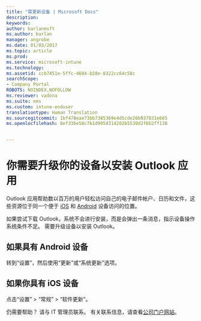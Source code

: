 ```yaml
---
title: "需更新设备 | Microsoft Docs"
description: 
keywords: 
author: barlanmsft
ms.author: barlan
manager: angrobe
ms.date: 01/03/2017
ms.topic: article
ms.prod: 
ms.service: microsoft-intune
ms.technology: 
ms.assetid: ccb7451e-5ffc-4604-b28e-8322cc64c58c
searchScope:
- Company Portal
ROBOTS: NOINDEX,NOFOLLOW
ms.reviewer: vadona
ms.suite: ems
ms.custom: intune-enduser
translationtype: Human Translation
ms.sourcegitcommit: 1bf478eae73bb7385369e4d5cde26b937831e665
ms.openlocfilehash: 8ef336e58c7b1d995d314202b5530d2f6b2ff138


---
```


# <a name="you-need-to-upgrade-your-device-to-install-the-outlook-app"></a>你需要升级你的设备以安装 Outlook 应用

Outlook 应用帮助数以百万的用户轻松访问自己的电子邮件帐户、日历和文件，这些资源位于同一个便于 [iOS](https://itunes.apple.com/us/app/microsoft-outlook-email-calendar/id951937596?mt=8) 和 [Android](https://play.google.com/store/apps/details?id=com.microsoft.office.outlook) 设备访问的位置。

如果尝试下载 Outlook，系统不会进行安装，而是会弹出一条消息，指示设备操作系统条件不足。 需要升级设备以安装 Outlook。

## <a name="if-you-have-an-android-device"></a>如果具有 Android 设备
转到“设置”，然后使用“更新”或“系统更新”选项。

## <a name="if-you-have-an-ios-device"></a>如果你具有 iOS 设备
点击“设置” > “常规” > “软件更新”。

仍需要帮助？ 请与 IT 管理员联系。 有关联系信息，请查看[公司门户网站](http://portal.manage.microsoft.com)。



<!--HONumber=Dec16_HO5-->


